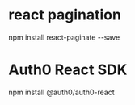 # react pagination

npm install react-paginate --save

# Auth0 React SDK

npm install @auth0/auth0-react
